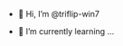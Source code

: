 - 👋 Hi, I’m @triflip-win7

- 🌱 I’m currently learning ...



<!---
triflip-win7/triflip-win7 is a ✨ special ✨ repository because its `README.md` (this file) appears on your GitHub profile.
You can click the Preview link to take a look at your changes.
--->

